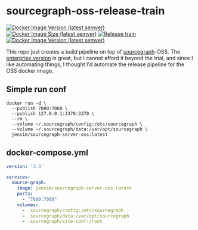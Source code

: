 # sourcegraph-oss-release-train

[![Docker Image Version (latest semver)](https://img.shields.io/docker/v/jensim/sourcegraph-server-oss?sort=semver)][docker_hub]
[![Docker Image Size (latest semver)](https://img.shields.io/docker/image-size/jensim/sourcegraph-server-oss?sort=semver)][docker_hub]
[![Release train](https://github.com/jensim/sourcegraph-release-train/actions/workflows/release_train.yml/badge.svg)][gh_actions]
[![Docker Image Version (latest semver)](https://img.shields.io/docker/v/sourcegraph/server?color=orange&label=sourcegraph%20enterprise%20version&logo=sourcegraph&sort=semver)][docker_sg]

This repo just creates a build pipeline on top of [sourcegraph](https://github.com/sourcegraph/sourcegraph)-OSS.
The [enterprise version](https://hub.docker.com/r/sourcegraph/server) is great, but I cannot afford it beyond the trial, and since I like automating things,
I thought I'd automate the release pipeline for the OSS docker image.

## Simple run conf
```shell
docker run -d \
  --publish 7080:7080 \
  --publish 127.0.0.1:3370:3370 \
  --rm \
  --volume ~/.sourcegraph/config:/etc/sourcegraph \
  --volume ~/.sourcegraph/data:/var/opt/sourcegraph \
  jensim/sourcegraph-server-oss:latest
```

## docker-compose.yml
```yaml
version: '3.3'

services:
  source-graph:
    image: jensim/sourcegraph-server-oss:latest
    ports:
      - "7080:7080"
    volumes:
      - .sourcegraph/config:/etc/sourcegraph
      - .sourcegraph/data:/var/opt/sourcegraph
      - .sourcegraph/site-conf:/root
```

[docker_hub]: https://hub.docker.com/r/jensim/sourcegraph-server-oss/tags?page=1&ordering=last_updated
[gh_actions]: https://github.com/jensim/sourcegraph-release-train/actions/workflows/release_train.yml
[docker_sg]: https://hub.docker.com/r/sourcegraph/server
